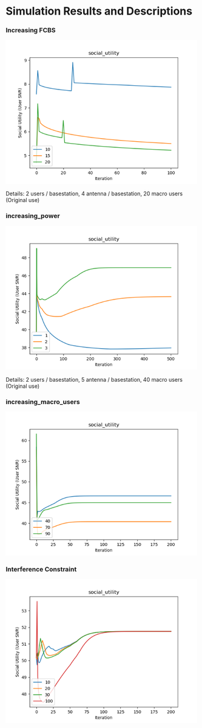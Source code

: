 # Simulation Results and Descriptions

### Increasing FCBS

![Increasing FCBS](figures/increasing_fcbs.png)

Details: 2 users / basestation, 4 antenna / basestation, 20 macro users (Original use)

### increasing_power

![Increasing Users Power](figures/increasing_power.png)

Details: 2 users / basestation, 5 antenna / basestation, 40 macro users (Original use)

### increasing_macro_users
![Heterogeneous Network](figures/increasing_macro_users.png)



### Interference Constraint

![Heterogeneous Network](figures/int_const_compare.png)

